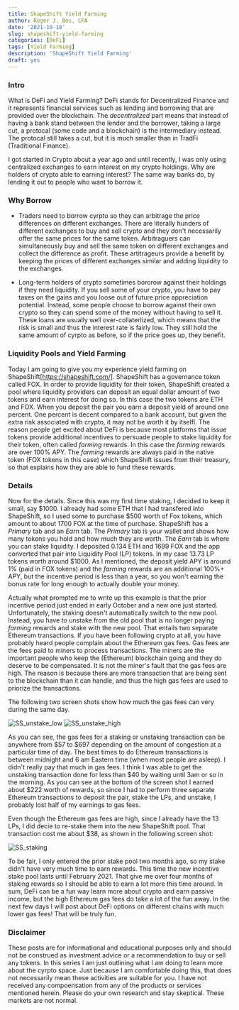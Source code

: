 ```yaml
---
title: ShapeShift Yield Farming
author: Roger J. Bos, CFA
date: '2021-10-18'
slug: shapeshift-yield-farming
categories: [DeFi]
tags: [Yield Farming]
description: 'ShapeShift Yield Farming'
draft: yes
---
```


### Intro ###

What is DeFi and Yield Farming?  DeFi stands for Decentralized Finance and it represents financial services such as lending and borrowing that are provided over the blockchain.  The *decentralized* part means that instead of having a bank stand between the lender and the borrower, taking a large cut, a protocal (some code and a blockchain) is the intermediary instead.  The protocal still takes a cut, but it is much smaller than in TradFi (Traditional Finance).

I got started in Crypto about a year ago and until recently, I was only using centralized exchanges to earn interest on my crypto holdings.  Why are holders of crypto able to earning interest?  The same way banks do, by lending it out to people who want to borrow  it.

### Why Borrow ###

* Traders need to borrow cyrpto so they can arbitrage the price differences on different exchanges.  There are literally hunders of different exchanges to buy and sell crypto and they don't necessarily offer the same prices for the same token.  Arbitraguers can simultaneously buy and sell the same token on different exchanges and collect the difference as profit.  These artitrageurs provide a benefit by keeping the prices of different exchanges similar and adding liquidity to the exchanges. 

* Long-term holders of crypto sometimes bororow against their holdings if they need liquidity.  If you sell some of your crypto, you have to pay taxes on the gains and you loose out of future price appreciation potential.   Instead, some people choose to borrow against their own crypto so they can spend some of the money without having to sell it.  These loans are usually well over-collaterlized, which means that the risk is small and thus the interest rate is fairly low.  They still hold the same amount of cyrpto as before, so if the price goes up, they benefit.

### Liquidity Pools and Yield Farming ###

Today I am going to give you my experience yield farming on ShapeShift[https://shapeshift.com/].  ShapeShift has a governance token called FOX.  In order to provide liquidity for their token, ShapeShift created a pool where liquidity providers can deposit an equal dollar amount of two tokens and earn interest for doing so.  In this case the two tokens are ETH and FOX.  When you deposit the pair you earn a deposit yield of around one percent.  One percent is decent compared to a bank account, but given the extra risk associated with crypto, it may not be worth it by itselfl.   The reason people get excited about DeFi is because most platforms that issue tokens provide additional incentives to persuade people to stake liquidity for their token, often called *farming* rewards.  In this case the *farming* rewards are over 100% APY.  The *farming* rewards are always paid in the native token (FOX tokens in this case) which ShapeShift issues from their treasury, so that explains how they are able to fund these rewards.

### Details ###

Now for the details.  Since this was my first time staking, I decided to keep it small, say $1000.  I already had some ETH that I had transfered into ShapeShift, so I used some to purchase $500 worth of Fox tokens, which amount to about 1700 FOX at the time of purchase.  ShapeShift has a *Primary* tab and an *Earn* tab.  The *Primary* tab is your wallet and shows how many tokens you hold and how much they are worth.  The *Earn* tab is where you can stake liquidity.  I deposited 0.134 ETH and 1699 FOX and the app converted that pair into Liquidity Pool (LP) tokens.  In my case 13.73 LP tokens worth around $1000.  As I mentioned, the deposit yield APY is around 1% (paid in FOX tokens) and the *farming* rewards are an additional 100%+ APY, but the incentive period is less than a year, so you won't earning the bonus rate for long enough to actually double your money.  

Actually what prompted me to write up this example is that the prior incentive period just ended in early October and a new one just started.  Unfortunately, the staking doesn't automatically switch to the new pool.  Instead, you have to unstake from the old pool that is no longer paying *farming* rewards and stake with the new pool.  That entails two separate Ethereum transactions.  If you have been following crypto at all, you have probably heard people complain about the Ethereum gas fees.  Gas fees are the fees paid to miners to process transactions.  The miners are the important people who keep the (Ethereum) blockchain going and they do deserve to be compensated.  It is not the miner's fault that the gas fees are high.  The reason is because there are more transaction that are being sent to the blockchain than it can handle, and thus the high gas fees are used to priorize the transactions.

The following two screen shots show how much the gas fees can very during the same day.

![SS_unstake_low](/img/SS_unstake_low.png) 
![SS_unstake_high](/img/SS_unstake_high.png) 

As you can see, the gas fees for a staking or unstaking transaction can be anywhere from $57 to $697 depending on the amount of congestion at a particular time of day.  The best times to do Ethereum transactions is between midnight and 6 am Eastern time (when most people are asleep).  I didn't really pay that much in gas fees.  I think I was able to get the unstaking transaction done for less than $40 by waiting until 3am or so in the morning.  As you can see at the bottom of the screen shot I earned about $222 worth of rewards, so since I had to perform three separate Ethereum transactions to deposit the pair, stake the LPs, and unstake, I probably lost half of my earnings to gas fees.

Even though the Ethereum gas fees are high, since I already have the 13 LPs, I did decie to re-stake them into the new ShapeShift pool.  That transaction cost me about $38, as shown in the following screen shot:

![SS_staking](/img/SS_staking.png)

To be fair, I only entered the prior stake pool two months ago, so my stake didn't have very much time to earn rewards.  This time the new incentive stake pool lasts until February 2021.  That give me over four months of staking rewards so I should be able to earn a lot more this time around.  In sum, DeFi can be a fun way learn more about crypto and earn passive income, but the high Ethereum gas fees do take a lot of the fun away.  In the next few days I will post about DeFi options on different chains with much lower gas fees!  That will be truly fun.

### Disclaimer ###

These posts are for informational and educational purposes only and should not be construed as investment advice or a recommendation to buy or sell any tokens.  In this series I am just outlining what I am doing to learn more about the cyrpto space.  Just because I am comfortable doing this, that does not necessarily mean these activities are suitable for you.  I have not received any compoensation from any of the products or services mentioned herein.  Please do your own research and stay skeptical.  These markets are not normal.
